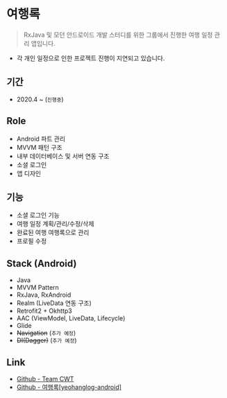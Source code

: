 # 여행록
> RxJava 및 모던 안드로이드 개발 스터디를 위한 그룹에서 진행한 여행 일정 관리 앱입니다.
- 각 개인 일정으로 인한 프로젝트 진행이 지연되고 있습니다. 
  
## 기간 
- 2020.4 ~  (`진행중`)

## Role
- Android 파트 관리
- MVVM 패턴 구조 
- 내부 데이터베이스 및 서버 연동 구조
- 소셜 로그인
- 앱 디자인

## 기능 
- 소셜 로그인 기능
- 여행 일정 계획/관리/수정/삭제
- 완료된 여행 여행록으로 관리
- 프로필 수정

## Stack (Android)
- Java
- MVVM Pattern
- RxJava, RxAndroid
- Realm (LiveData 연동 구조)
- Retrofit2 + Okhttp3
- AAC (ViewModel, LiveData, Lifecycle)
- Glide
- ~~Navigation~~ (`추가 예정`)
- ~~DI(Dagger)~~ (`추가 예정`)

## Link
- [Github - Team CWT](https://github.com/CWT-Study)
- [Github - 여행록[yeohanglog-android]](https://github.com/CWT-Study/yeohanglog-android)
